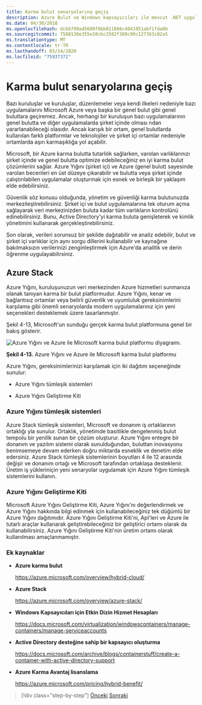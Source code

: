 ```yaml
---
title: Karma bulut senaryolarına geçiş
description: Azure Bulut ve Windows kapsayıcıları ile mevcut .NET uygulamalarını modernize edin | Karma bulut senaryolarına geçiş
ms.date: 04/30/2018
ms.openlocfilehash: dcbb799a45609f8bb811866c4041951abf1fda8b
ms.sourcegitcommit: 7588136e355e10cbc2582f389c90c127363c02a5
ms.translationtype: MT
ms.contentlocale: tr-TR
ms.lasthandoff: 03/14/2020
ms.locfileid: "75937372"
---
```

# <a name="migrate-to-hybrid-cloud-scenarios"></a>Karma bulut senaryolarına geçiş

Bazı kuruluşlar ve kuruluşlar, düzenlemeler veya kendi ilkeleri nedeniyle bazı uygulamalarını Microsoft Azure veya başka bir genel bulut gibi genel bulutlara geçiremez. Ancak, herhangi bir kuruluşun bazı uygulamalarının genel bulutta ve diğer uygulamalarda şirket içinde olması ndan yararlanabileceği olasıdır. Ancak karışık bir ortam, genel bulutlarda kullanılan farklı platformlar ve teknolojiler ve şirket içi ortamlar nedeniyle ortamlarda aşırı karmaşıklığa yol açabilir.

Microsoft, bir Azure karma bulutta tutarlılık sağlarken, varolan varlıklarınızı şirket içinde ve genel bulutta optimize edebileceğiniz en iyi karma bulut çözümlerini sağlar. Azure Yığını (şirket içi) ve Azure (genel bulut) sayesinde varolan becerileri en üst düzeye çıkarabilir ve bulutta veya şirket içinde çalıştırılabilen uygulamalar oluşturmak için esnek ve birleşik bir yaklaşım elde edebilirsiniz.

Güvenlik söz konusu olduğunda, yönetim ve güvenliği karma bulutunuzda merkezileştirebilirsiniz. Şirket içi ve bulut uygulamalarına tek oturum açma sağlayarak veri merkezinizden buluta kadar tüm varlıkların kontrolünü edinebilirsiniz. Bunu, Active Directory'yi karma buluta genişleterek ve kimlik yönetimini kullanarak gerçekleştirebilirsiniz.

Son olarak, verileri sorunsuz bir şekilde dağıtabilir ve analiz edebilir, bulut ve şirket içi varlıklar için aynı sorgu dillerini kullanabilir ve kaynağıne bakılmaksızın verilerinizi zenginleştirmek için Azure'da analitik ve derin öğrenme uygulayabilirsiniz.

## <a name="azure-stack"></a>Azure Stack

Azure Yığını, kuruluşunuzun veri merkezinden Azure hizmetleri sunmanıza olanak tanıyan karma bir bulut platformudur. Azure Yığını, kenar ve bağlantısız ortamlar veya belirli güvenlik ve uyumluluk gereksinimlerini karşılama gibi önemli senaryolarda modern uygulamalarınız için yeni seçenekleri desteklemek üzere tasarlanmıştır.

Şekil 4-13, Microsoft'un sunduğu gerçek karma bulut platformuna genel bir bakış gösterir.

![Azure Yığını ve Azure ile Microsoft karma bulut platformu diyagramı.](./media/migrate-to-hybrid-cloud-scenarios/microsoft-hybrid-cloud-platform.png)

**Şekil 4-13.** Azure Yığını ve Azure ile Microsoft karma bulut platformu

Azure Yığını, gereksinimlerinizi karşılamak için iki dağıtım seçeneğinde sunulur:

- Azure Yığını tümleşik sistemleri

- Azure Yığını Geliştirme Kiti

### <a name="azure-stack-integrated-systems"></a>Azure Yığını tümleşik sistemleri

Azure Stack tümleşik sistemleri, Microsoft ve donanım iş ortaklarının ortaklığı yla sunulur. Ortaklık, yönetimde basitlikle dengelenmiş bulut tempolu bir yenilik sunan bir çözüm oluşturur. Azure Yığını entegre bir donanım ve yazılım sistemi olarak sunulduğundan, buluttan inovasyonu benimsemeye devam ederken doğru miktarda esneklik ve denetim elde edersiniz. Azure Stack tümleşik sistemlerinin boyutları 4 ile 12 arasında değişir ve donanım ortağı ve Microsoft tarafından ortaklaşa desteklenir. Üretim iş yükleriniçin yeni senaryolar uygulamak için Azure Yığını tümleşik sistemlerini kullanın.

### <a name="azure-stack-development-kit"></a>Azure Yığını Geliştirme Kiti

Microsoft Azure Yığını Geliştirme Kiti, Azure Yığını'nı değerlendirmek ve Azure Yığını hakkında bilgi edinmek için kullanabileceğiniz tek düğümlü bir Azure Yığını dağıtımıdır. Azure Yığını Geliştirme Kiti'ni, ApI'leri ve Azure ile tutarlı araçlar kullanarak geliştirebileceğiniz bir geliştirici ortamı olarak da kullanabilirsiniz. Azure Yığını Geliştirme Kiti'nin üretim ortamı olarak kullanılması amaçlanmamıştır.

### <a name="additional-resources"></a>Ek kaynaklar

- **Azure karma bulut**

    <https://azure.microsoft.com/overview/hybrid-cloud/>

- **Azure Stack**

    <https://azure.microsoft.com/overview/azure-stack/>

- **Windows Kapsayıcıları için Etkin Dizin Hizmet Hesapları**

    <https://docs.microsoft.com/virtualization/windowscontainers/manage-containers/manage-serviceaccounts>

- **Active Directory desteğine sahip bir kapsayıcı oluşturma**

    <https://docs.microsoft.com/archive/blogs/containerstuff/create-a-container-with-active-directory-support>

- **Azure Karma Avantaj lisanslama**

    <https://azure.microsoft.com/pricing/hybrid-benefit/>

>[!div class="step-by-step"]
>[Önceki](life-cycle-ci-cd-pipelines-devops-tools.md)
>[Sonraki](../walkthroughs-technical-get-started-overview.md)
